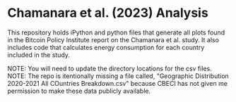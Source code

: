 # Chamanara et al. (2023) Analysis
This repository holds iPython and python files that generate all plots found in the Bitcoin Policy Institute report on the Chamanara et al. study. It also includes code that calculates energy consumption for each country included in the study.

NOTE: You will need to update the directory locations for the csv files.
NOTE: The repo is itentionally  missing a file called, "Geographic Distribution 2020-2021 All COuntries Breakdown.csv" because CBECI has not given me permission to make these data publicly available.
